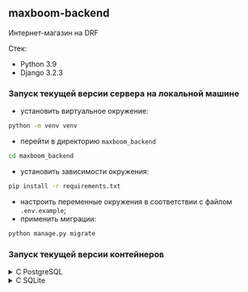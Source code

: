 ## maxboom-backend

Интернет-магазин на DRF

Стек:
* Python 3.9
* Django 3.2.3

### Запуск текущей версии сервера на локальной машине
* установить виртуальное окружение:
```bash
python -m venv venv
```
* перейти в директорию ```maxboom_backend```
```bash
cd maxboom_backend
```
* установить зависимости окружения:
```bash
pip install -r requirements.txt
```
* настроить переменные окружения в соответствии с файлом ```.env.example```;
* применить миграции:
```bash
python manage.py migrate
```

### Запуск текущей версии контейнеров
<details>
<summary>С PostgreSQL</summary>

* настроить переменные окружения и базу данных в ```settings.py``` (установить database engine на postgresql);
* сбилдить образы в docker-compose:
```bash
docker compose -f docker-compose build
```
* запустить образы:
```bash
docker compose -f docker-compose up
```
* применить миграции в контейнере backend:
```bash
docker compose -f docker-compose exec backend python manage.py migrate
```
* собрать статику:
```bash
docker compose -f docker-compose exec backend python manage.py collectstatic
```
* скопировать статику:
```bash
docker compose -f docker-compose exec backend cp -r /app/collected_static/. /backend_static/static/
```
</details>

<details>
<summary>С SQLite</summary>

* настроить переменные окружения и базу данных в ```settings.py``` (установить database engine на sqlite3);
* сбилдить образы в docker-compose:
```bash
docker compose -f docker-compose-sqlite build
```
* применить миграции в контейнере backend:
```bash
docker compose -f docker-compose-sqlite exec backend python manage.py migrate
```
* собрать статику:
```bash
docker compose -f docker-compose-sqlite exec backend python manage.py collectstatic
```
* скопировать статику:
```bash
docker compose -f docker-compose-sqlite exec backend cp -r /app/collected_static/. /backend_static/static/
```
</details>
